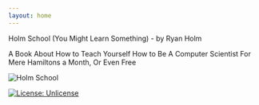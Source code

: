 ```yaml
---
layout: home
---
```


Holm School (You Might Learn Something) - by Ryan Holm

A Book About How to Teach Yourself How to Be A Computer Scientist For Mere Hamiltons a Month, Or Even Free

![Holm School](https://raw.githubusercontent.com/ryheimat/holm-school/master/small_banner.png)

[![License: Unlicense](https://img.shields.io/badge/license-Unlicense-blue.svg)](http://unlicense.org/)

